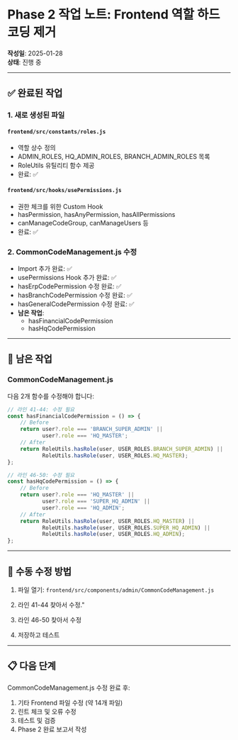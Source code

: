 # Phase 2 작업 노트: Frontend 역할 하드코딩 제거

**작성일**: 2025-01-28  
**상태**: 진행 중

---

## ✅ 완료된 작업

### 1. 새로 생성된 파일

#### `frontend/src/constants/roles.js`
- 역할 상수 정의
- ADMIN_ROLES, HQ_ADMIN_ROLES, BRANCH_ADMIN_ROLES 목록
- RoleUtils 유틸리티 함수 제공
- 완료: ✅

#### `frontend/src/hooks/usePermissions.js`
- 권한 체크를 위한 Custom Hook
- hasPermission, hasAnyPermission, hasAllPermissions
- canManageCodeGroup, canManageUsers 등
- 완료: ✅

### 2. CommonCodeManagement.js 수정
- Import 추가 완료: ✅
- usePermissions Hook 추가 완료: ✅
- hasErpCodePermission 수정 완료: ✅
- hasBranchCodePermission 수정 완료: ✅
- hasGeneralCodePermission 수정 완료: ✅
- **남은 작업**: 
  - hasFinancialCodePermission
  - hasHqCodePermission

---

## 📝 남은 작업

### CommonCodeManagement.js
다음 2개 함수를 수정해야 합니다:

```javascript
// 라인 41-44: 수정 필요
const hasFinancialCodePermission = () => {
    // Before
    return user?.role === 'BRANCH_SUPER_ADMIN' || 
           user?.role === 'HQ_MASTER';
    // After
    return RoleUtils.hasRole(user, USER_ROLES.BRANCH_SUPER_ADMIN) ||
           RoleUtils.hasRole(user, USER_ROLES.HQ_MASTER);
};

// 라인 46-50: 수정 필요
const hasHqCodePermission = () => {
    // Before
    return user?.role === 'HQ_MASTER' || 
           user?.role === 'SUPER_HQ_ADMIN' ||
           user?.role === 'HQ_ADMIN';
    // After
    return RoleUtils.hasRole(user, USER_ROLES.HQ_MASTER) ||
           RoleUtils.hasRole(user, USER_ROLES.SUPER_HQ_ADMIN) ||
           RoleUtils.hasRole(user, USER_ROLES.HQ_ADMIN);
};
```

---

## 🔧 수동 수정 방법

1. 파일 열기: `frontend/src/components/admin/CommonCodeManagement.js`

2. 라인 41-44 찾아서 수정."
3. 라인 46-50 찾아서 수정
4. 저장하고 테스트

---

## 📋 다음 단계

CommonCodeManagement.js 수정 완료 후:
1. 기타 Frontend 파일 수정 (약 14개 파일)
2. 린트 체크 및 오류 수정
3. 테스트 및 검증
4. Phase 2 완료 보고서 작성

